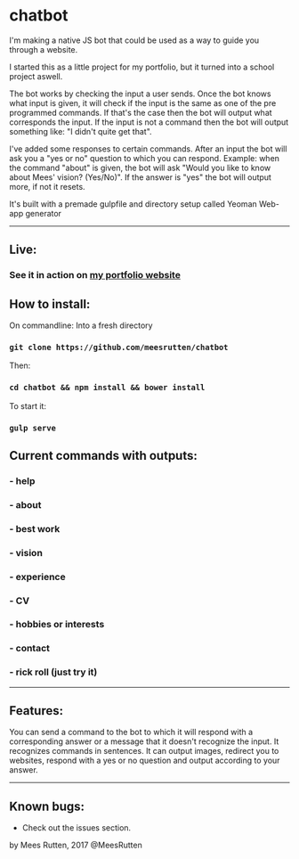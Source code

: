 # chatbot

I'm making a native JS bot that could be used as a way to guide you through a website.

I started this as a little project for my portfolio, but it turned into a school project aswell.

The bot works by checking the input a user sends.
Once the bot knows what input is given, it will check if the input is the same as one of the pre programmed commands.
If that's the case then the bot will output what corresponds the input.
If the input is not a command then the bot will output something like: "I didn't quite get that".

I've added some responses to certain commands. After an input the bot will ask you a "yes or no" question to which you can respond.
Example: when the command "about" is given, the bot will ask "Would you like to know about Mees' vision? (Yes/No)". If the answer is "yes" the bot will output more, if not it resets.

It's built with a premade gulpfile and directory setup called Yeoman Web-app generator

***
## Live:
### See it in action on [my portfolio website](http://meesrutten.me)

## How to install:
On commandline:
Into a fresh directory
### `git clone https://github.com/meesrutten/chatbot`
Then:
### `cd chatbot && npm install && bower install`
To start it:
### `gulp serve`

## Current commands with outputs:
### - help
### - about
### - best work
### - vision
### - experience
### - CV
### - hobbies or interests
### - contact
### - rick roll (just try it)

***
## Features:
You can send a command to the bot to which it will respond with a corresponding answer or a message that it doesn't recognize the input.
It recognizes commands in sentences.
It can output images, redirect you to websites, respond with a yes or no question and output according to your answer.
***
## Known bugs:
- Check out the issues section.

by Mees Rutten, 2017
@MeesRutten
